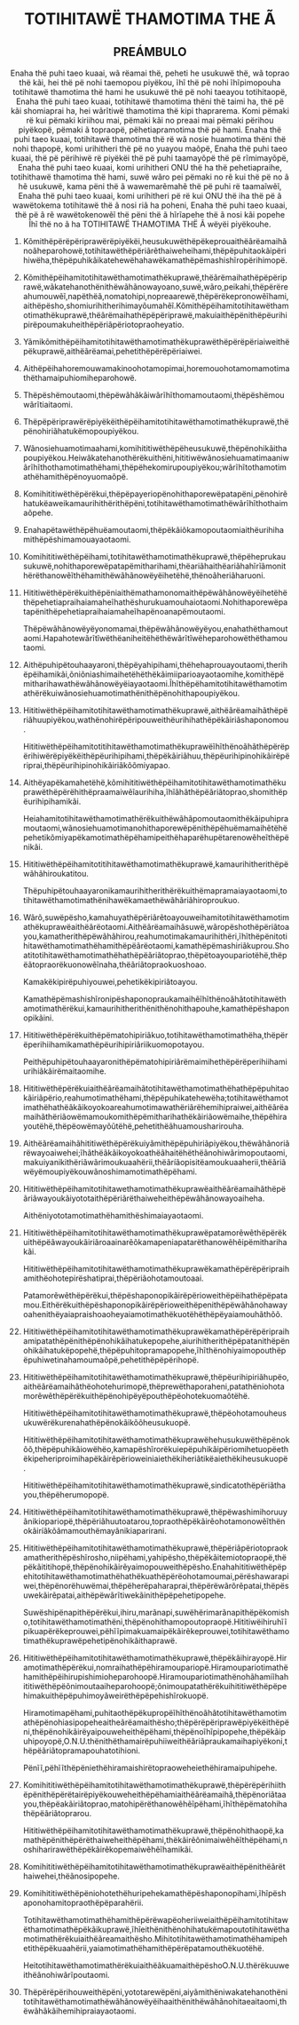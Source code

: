 <h1 align='center'>TOTIHITAWË THAMOTIMA THE Ã</h1>
<h2 align='center'>PREÁMBULO</h2>
<p align='center'>Enaha thë puhi taeo kuaai, wã rëamai thë, peheti he usukuwë thë, wã toprao thë kãi, hei thë pë nohi taemopou piyëkou, ĩhĩ thë pë nohi ĩhĩpimopouha totihitawë thamotima thë hami he usukuwë thë pë nohi taeayou totihitaopë,
Enaha thë puhi taeo kuaai, totihitawë thamotima thëni thë taimi ha, thë pë kãi shomiaprai ha, hei wãrĩtiwë thamotima thë kipi thaprarema. Komi pëmaki rë kui pëmaki kiriihou mai, pëmaki kãi no preaai mai pëmaki përihou piyëkopë, pëmaki ã topraopë, pëhetiapramotima thë pë hami.
Enaha thë puhi taeo kuaai, totihitawë thamotima thë rë wã nosie huamotima thëni thë nohi thapopë, komi urihitheri thë pë no yuayou maõpë,
Enaha thë puhi taeo kuaai, thë pë përihiwë rë piyëkëi thë pë puhi taamayõpë thë pë rĩmimayõpë,
Enaha thë puhi taeo kuaai, komi urihitheri ONU thë ha thë pehetiapraihe, totihithawë thamotima thë hami, suwë wãro pei pëmaki no rẽ kui thë pë no ã hẽ usukuwë, kama pëni thë ã wawemarẽmahẽ thë pë puhi rë taamaĩwẽĩ,
Enaha thë puhi taeo kuaai, komi urihitheri pë rë kui ONU thë iha thë pë ã wawëtokema totihitawë thë ã nosi riã ha poheni,
Enaha thë puhi taeo kuaai, thë pë ã rẽ wawëtokenowẽĩ thë pëni thë ã hĩrĩapehe thë ã nosi kãi popehe
Ĩhĩ thë no ã ha TOTIHITAWË THAMOTIMA THË Ã wëyëi piyëkouhe.</p>
<ol>
  <li>
    <p>Kõmithëpërëpëriprawërëpiyëkëi,heusukuwëthëpëkeprouaithëãrëamaihãnoãheparohowë,totihitawëthëpëriãrẽthaiweheihami,thëpëpuhitaokãipërihiwëha,thëpëpuhikãikatehewëhahawëkamathëpëmashishĩropërihimopë.</p>
  </li>
  <li>
    <p>Kõmithëpëihamitotihitawëthamotimathëkuprawë,thëãrëmaihathëpëpëriprawë,wãkatehanothënithëwãhãnowayoano,suwë,wãro,peikahi,thëpërëreahumouwẽĩ,napëthëã,nomatohipi,nopreaarewë,thëpërëkepronowẽĩhami,aithëpësho,shomiurihitherihimayõumahẽĩ.Kõmithëpëihamitotihitawëthamotimathëkuprawë,thëãrëmaihathëpëpëriprawë,makuiaithëpënithëpëurihipirëpoumakuheithëpëriãpëriotopraoheyatio.</p>
  </li>
  <li>
    <p>Yãmikõmithëpëihamitotihitawëthamotimathëkuprawëthëpërëpëriaiweithëpëkuprawë,aithëãrëamai,pehetithëpërëpëriaiwei.</p>
  </li>
  <li>
    <p>Aithëpëihahoremouwamakinoohotamopimai,horemouohotamomamotimathëthamaipuhiomiheparohowë.</p>
  </li>
  <li>
    <p>Thëpëshëmoutaomi,thëpëwãhãkãiwãrĩhĩthomamoutaomi,thëpëshëmouwãrĩtiaitaomi.</p>
  </li>
  <li>
    <p>Thëpëpëriprawërëpiyëkëithëpëihamitotihitawëthamotimathëkuprawë,thëpënohiriãhatukëmopoupiyëkou.</p>
  </li>
  <li>
    <p>Wãnosiehuamotimaahami,komihititiwëthëpëheusukuwë,thëpënohikãithapoupiyëkou.Heiwãkatehanothërëkuithëni,hititiwëwãnosiehuamatimaaniwãrĩhĩthothamotimathëhami,thëpëhekomirupoupiyëkou;wãrĩhĩtothamotimathëhamithëpënoyuomaõpë.</p>
  </li>
  <li>
    <p>Komihititiwëthëpërëkui,thëpëpayeriopënohithaporewëpatapëni,pënohirẽhatukëaweikamaurihithërithëpëni,totihitawëthamotimathëwãrĩhĩthothaimaõpehe.</p>
  </li>
  <li>
    <p>Enahapëtawëthëpëhuëamoutaomi,thëpëkãiõkamopoutaomiaithëurihihamithëpëshimamouayaotaomi.</p>
  </li>
  <li>
    <p>Komihititiwëthëpëihami,totihitawëthamotimathëkuprawë,thëpëheprukausukuwë,nohithaporewëpatapëmitharihami,thëariãhaithëariãhahĩrĩãmonithërëthanowẽĩthëhamithëwãhãnowëyëihetëhë,thënoãheriãharuoni.</p>
  </li>
  <li>
    <p>Hititiwëthëpërëkuithëpëniaithëmathamonomaithëpëwãhãnowëyëihetëhëthëpehetiapraihaiamaheĩhathëshurukuamouhaiotaomi.Nohithaporewëpatapënithëpehetiapraihaiamaheĩhapënoanapëmoutaomi.</p>
    <p>Thëpëwãhãnowëyëyonomamai,thëpëwãhãnowëyëyou,enahathëthamoutaomi.Hapahotewãrĩtĩwëthëaniheitëhëthëwãrĩtĩwëheparohowëthëthamoutaomi.</p>
  </li>
  <li>
    <p>Aithëpuhipëtouhaayaroni,thëpëyahipihami,thëhehaprouayoutaomi,therihëpëihamikãi,õniõniashimaihetëhëthëkãimiiparioayaotaomihe,komithëpëmitharihawathëwãhãnowëyëiayaotaomi.Ĩhĩthëpëhamitotihitawëthamotimathërëkuiwãnosiehuamotimathënithëpënohithapoupiyëkou.</p>
  </li>
  <li>
    <p>Hititiwëthëpëihamitotihitawëthamotimathëkuprawë,aithëãrëamaihãthëpëriãhuupiyëkou,wathënohirëpëripouweithëurihihathëpëkãiriãshaponomou.</p>
    <p>Hititiwëthëpëihamitotitihitawëthamotimathëkuprawëĩhĩthënoãhãthëpërëpërihiwërëpiyëkëithëpëurihipihami,thëpëkãiriãhuu,thëpëurihipinohikãirëpëriprai,thëpëurihipinohikãiriãkõõmiyapao.</p>
  </li>
  <li>
    <p>Aithëyapëkamahetëhë,kõmihititiwëthëpëihamitotihitawëthamotimathëkuprawëthëpërëhithëpraamaiwẽĩaurihiha,ĩhĩãhãthëpëãriãtoprao,shomithëpëurihipihamikãi.</p>
    <p>Heiahamitotihitawëthamotimathërëkuithëwãhãpomoutaomithëkãipuhipramoutaomi,wãnosiehuamotimanohithaporewëpënithëpëhuëmamaihẽtëhëpehetikõmiyapëkamotimathëpëhamipeithëhaparëhupëtarenowẽheĩthëpënikãi.</p>
  </li>
  <li>
    <p>Hititiwëthëpëihamitotitihitawëthamotimathëkuprawë,kamaurihitherithëpëwãhãhiroukatitou.</p>
    <p>Thëpuhipëtouhaayaronikamaurihitherithërëkuithëmapramaiayaotaomi,totihitawëthamotimathënihawëkamaethëwãhãriãhiroproukuo.</p>
  </li>
  <li>
    <p>Wãrõ,suwëpësho,kamahuyathëpëriãrẽtoayouweihamitotihitawëthamotimathëkuprawëaithëãrëotaomi.Aithëãrëamaihãsuwë,wãropëshothëpëriãtoayou,kamatherithëpëwãhãhirou,reahumotimakamaurihithëri,ĩhĩthëpënitotihitawëthamotimathëhamithëpëãrëotaomi,kamathëpëmashiriãkuprou.Shoatitotihitawëthamotimathëhathëpëãriãtoprao,thëpëtoayoupariotëhë,thëpëãtopraorëkuonowẽĩnaha,thëãriãtopraokuoshoao.</p>
    <p>Kamakëkipirëpuhiyouwei,pehetikëkipiriãtoayou.</p>
    <p>Kamathëpëmashishĩronipëshaponopraukamaihẽĩhĩthënoãhãtotihitawëthamotimathërëkui,kamaurihitherithënithënohithapouhe,kamathëpëshaponopikãini.</p>
  </li>
  <li>
    <p>Hititiwëthëpërëkuithëpëmatohipiriãkuo,totihitawëthamotimathëha,thëpërëperihiihamikamathëpëurihipiriãriikuomopotayou.</p>
    <p>Peithëpuhipëtouhaayaronithëpëmatohipiriãrëmaimihethëpërëperihiihamiurihiãkãirëmaitaomihe.</p>
  </li>
  <li>
    <p>Hititiwëthëpërëkuiaithëãrëamaihãtotihitawëthamotimathëhathëpëpuhitaokãiriãpërio,reahumotimathëhami,thëpëpuhikatehewëha;totihitawëthamotimathëhathëãkãikoyokoareahumotimawathëriãrëhemihipraiwei,aithëãrëamaihãthëriãowëmamoukomithëpëmitharihathëkãiriãowëmaihe,thëpëhirayoutëhë,thëpëowëmayõũtëhë,pehetithëãhuamousharirouha.</p>
  </li>
  <li>
    <p>Aithëãrëamaihãhititiwëthëpërëkuiyãmithëpëpuhiriãpiyëkou,thëwãhãnoriãrëwayoaiwehei;ĩhãthëãkãikoyokoathëãhaitëhëthëãnohiwãrimopoutaomi,makuiyanikithëriãwãrimoukuaahërii,thëãríãopisitëamoukuaaherii,thëãriãwëyëmoupiyëkouwãnoshimamotimathëpëhami.</p>
  </li>
  <li>
    <p>Hititiwëthëpëihamitotihitawethamotimathëkuprawëaithëãrëamaihãthëpëãriãwayoukãiyototaithëpëriãrëthaiweheithëpëwãhãnowayoaiheha.</p>
    <p>Aithëniyototamotimathëhamithëshimaiayaotaomi.</p>
  </li>
  <li>
    <p>Hititiwëthëpëihamitotihitawëthamotimathëkuprawëpatamorẽwẽthëpërëkuithëpëãwayoukãiriãroaainarẽõkamapeniapatarëthanowẽhẽipëmitharihakãi.</p>
    <p>Hititiwëthëpëihamitotihitawëthamotimathëkuprawëkamathëpërëpëripraihamithëohotepirëshatiprai,thëpëriãohotamoutoaai.</p>
    <p>Patamorẽwẽthëpërëkui,thëpëshaponopikãirëpërioweithëpëihathëpëpatamou.Eithërëkuithëpëshaponopikãirëpërioweithëpenithëpëwãhãnohawayoahenithëyaiapraishoaoheyaiamotimathëkuotëhëthëpëyaiamouhãthõõ.</p>
  </li>
  <li>
    <p>Hititiwëthëpëihamitotihitawëthamotimathëkuprawëkamathëpërëpëripraihamipatathëpënithëpënohikãihatukepopehe,aiurihitherithëpëpatanithëpënohikãihatukëpopehë,thëpëpuhitopramapopehe,ĩhĩthënohiyaimopouthëpëpuhiwetinahamoumaõpë,pehetithëpëpërihopë.</p>
  </li>
  <li>
    <p>Hititiwëthëpëihamitotihitawëthamotimathëkuprawë,thëpëurihipiriãhupëo,aithëãrëamaihãthëohotehurimopë,thëprewëthaporaheni,patathëniohotamorẽwẽthëpërëkuithëpënohipëyëpouthëpëohotekuomaõtëhë.</p>
    <p>Hititiwëthëpëihamitotihitawëthamotimathëkuprawë,thëpëohotamouheusukuwërëkurenahathëpënokãikõõheusukuopë.</p>
    <p>Hititiwëthëpëihamitotihitawëthamotimathëkuprawëhehusukuwëthëpënokõõ,thëpëpuhikãiowëhëo,kamapëshĩrorëkuiepëpuhikãipëriomihetuopëethëkipeheriproimihapëkãirẽpërioweiniaiethëkiheriãtikëaiethëkiheusukuopë.</p>
    <p>Hititiwëthëpëihamitotihitawëthamotimathëkuprawë,sindicatothëpëriãthayou,thëpëherumopopë.</p>
  </li>
  <li>
    <p>Hititiwëthëpëihamitotihitawëthamotimathëkuprawë,thëpëwashimihoruuyãnikiopariopë,thëpëriãhuutoatarou,topraothëpëkãirẽohotamonowẽĩthënokãiríãkõãmamouthëmayãnikiaparirani.</p>
  </li>
  <li>
    <p>Hititiwëthëpëihamitotihitawëthamotimathëkuprawë,thëpëriãpëriotopraokamatherithëpëshĩrosho,niipëhami,yahipësho,thëpëkãitemiotopraopë,thëpëkãititihopë,thëpënohikãirẽyaimopouweithëpësho.Enahahititiwëthëpëpehitotihitawëthamotimathëhathëkuathëpërëohotamoumai,përëshawarapiwei,thëpënorëhuwëmai,thëpëherëpaharaprai,thëpërëwãrõrẽpatai,thëpësuwekãirẽpatai,aithëpëwãrĩtiwekãinithëpëpehetipopehe.</p>
    <p>Suwëshipënapithëpërëkui,ihiru,marãnapi,suwëhërimarãnapithëpëkomisho,totihitawëthamotimathëni,thëpënohithamopoutopraopë.Hititiwëihiruhĩĩpikuapërëkeprouwei,pëhĩĩpimakuamaipëkãirẽkeprouwei,totihitawëthamotimathëkuprawëpehetipënohikãithaprawë.</p>
  </li>
  <li>
    <p>Hititiwëthëpëihamitotihitawëthamotimathëkuprawë,thëpëkãihirayopë.Hiramotimathëpërëkui,nomraihathëpëhiramoupariopë.Hiramoupariotimathëhamithëpëihirupishimioheparohoopë.Hiramoupariotimathënohãhamiĩhahititiwëthëpëõnimoutaaiheparohoopë;õnimoupatathërëkuihititiwëthëpëpehimakuithëpëpuhimoyãweirëthëpëpehishĩrokuopë.</p>
    <p>Hiramotimapëhami,puhitaothëpëkupropëĩhĩthënoãhãtotihitawëthamotimathëpënohiasipopeheaitheãrëamaithësho;thëpërëpëriprawëpiyëkëithëpëni,thëpënohikãirëyaipouweheithëpëhami,thëpënoĩhĩpipopehe,thëpëkãipuhipoyopë,O.N.U.thënithëthamairëpuhiiweithëãriãpraukamaihapiyëkoni,thëpëãriãtopramapouhatotihioni.</p>
    <p>Pënĩĩ,pëhĩĩthëpëniethëhiramaishirëtopraoweheiethëhiramaipuhipehe.</p>
  </li>
  <li>
    <p>Komihititiwëthëpëihamitotihitawëthamotimathëkuprawë,thëpërëpërihiithëpënithëpërëtairëpiyëkouweheithëpëhamiaithëãrëamaihã,thëpënoriãtaayou,thëpëakãiriãtoprao,matohipërëthanowẽhẽĩpëhami,ĩhĩthëpëmatohihathëpëãriãtoprarou.</p>
    <p>Hititiwëthëpëihamitotihitawëthamotimathëkuprawë,thëpënohithaopë,kamathëpënithëpërëthaiweheithëpëhami,thëkãirẽõnimaiwẽhẽĩthëpëhami,noshiharirawëthëpëkãirẽkopemaiwẽhẽĩhamikãi.</p>
  </li>
  <li>
    <p>Komihititiwëthëpëihamitotihitawëthamotimathëkuprawëaithëpënithëãrëthaiwehei,thëãnosipopehe.</p>
  </li>
  <li>
    <p>Komihititiwëthëpëniohotethëhuripehekamathëpëshaponopihami,ĩhĩpëshaponohamitopraothëpëparahërii.</p>
    <p>Totihitawëthamotimathëhamithëpërëwapëoheriiweiaithëpëihamitotihitawëthamotimathëpëkãikuprawë,ĩhĩeithënithënohihatukëmapoutotihitawëthamotimathërëkuiaithëãreamaithësho.Mihitotihitawëthamotimathëhamipehetithëpëkuaahërii,yaiamotimathëhamithëpërëpatamouthëkuotëhë.</p>
    <p>HeitotihitawëthamotimathërëkuiaithëãkuamaithëpëshoO.N.U.thërëkuuweithëãnohiwãrĩpoutaomi.</p>
  </li>
  <li>
    <p>Thëpërëpërihouweithëpëni,yototarewëpëni,aiyãmithëniwakatehanothënitotihitawëthamotimathëwãhãnowëyëihaaithënithëwãhãnohitaeaitaomi,thëwãhãkãihemihipraiayaotaomi.</p>
  </li>
</ol>